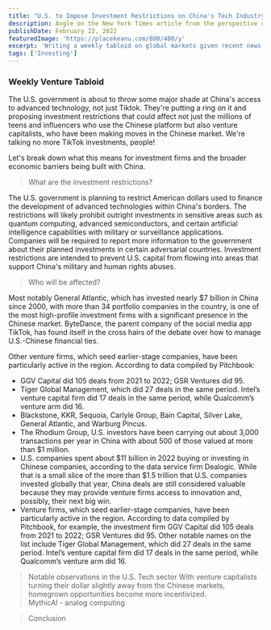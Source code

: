 ```yaml
---
title: "U.S. to Impose Investment Restrictions on China's Tech Industry: What Venture Capitalists Need to Know"
description: Angle on the New York Times article from the perspective of Venture Capitalists
publishDate: February 22, 2022
featuredImage: 'https://placekeanu.com/800/400/y'
excerpt: 'Writing a weekly tabloid on global markets given recent news of waning U.S. interest in Chinese Markets'
tags: ['Investing']
---
```

### Weekly Venture Tabloid

The U.S. government is about to throw some major shade at China's access to advanced technology, not just Tiktok. They're putting a ring on it and proposing investment restrictions that could affect not just the millions of teens and influencers who use the Chinese platform but also venture capitalists, who have been making moves in the Chinese market. We're talking no more TikTok investments, people! 

Let's break down what this means for investment firms and the broader economic barriers being built with China.

>What are the investment restrictions?

The U.S. government is planning to restrict American dollars used to finance the development of advanced technologies within China's borders.
The restrictions will likely prohibit outright investments in sensitive areas such as quantum computing, advanced semiconductors, and certain artificial intelligence capabilities with military or surveillance applications.
Companies will be required to report more information to the government about their planned investments in certain adversarial countries.
Investment restrictions are intended to prevent U.S. capital from flowing into areas that support China's military and human rights abuses.

>Who will be affected?

Most notably General Atlantic, which has invested nearly $7 billion in China since 2000, with more than 34 portfolio companies in the country, is one of the most high-profile investment firms with a significant presence in the Chinese market. ByteDance, the parent company of the social media app TikTok, has found itself in the cross hairs of the debate over how to manage U.S.-Chinese financial ties.

Other venture firms, which seed earlier-stage companies, have been particularly active in the region. 
According to data compiled by Pitchbook:
* GGV Capital did 105 deals from 2021 to 2022; GSR Ventures did 95. 
* Tiger Global Management, which did 27 deals in the same period. Intel’s venture capital firm did 17 deals in the same period, while Qualcomm’s venture arm did 16.
* Blackstone, KKR, Sequoia, Carlyle Group, Bain Capital, Silver Lake, General Atlantic, and Warburg Pincus.
* The Rhodium Group, U.S. investors have been carrying out about 3,000 transactions per year in China with about 500 of those valued at more than $1 million.
* U.S. companies spent about $11 billion in 2022 buying or investing in Chinese companies, according to the data service firm Dealogic. While that is a small slice of the more than $1.5 trillion that U.S. companies invested globally that year, China deals are still considered valuable because they may provide venture firms access to innovation and, possibly, their next big win.
* Venture firms, which seed earlier-stage companies, have been particularly active in the region. According to data compiled by Pitchbook, for example, the investment firm GGV Capital did 105 deals from 2021 to 2022; GSR Ventures did 95. Other notable names on the list include Tiger Global Management, which did 27 deals in the same period. Intel’s venture capital firm did 17 deals in the same period, while Qualcomm’s venture arm did 16.

>Notable observations in the U.S. Tech sector
With venture capitalists turning their dollar slightly away from the Chinese markets, homegrown opportunities become more incentivized.  
MythicAI - analog computing

>Conclusion